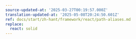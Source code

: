 ```yaml
---
source-updated-at: '2025-03-27T00:19:57.000Z'
translation-updated-at: '2025-05-08T20:24:50.601Z'
ref: docs/start/zh-hant/framework/react/path-aliases.md
replace:
  react: solid
---
```

